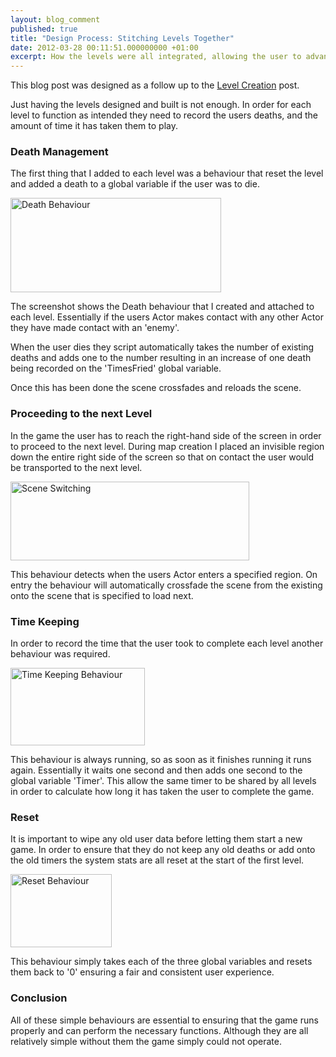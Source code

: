 ```yaml
---
layout: blog_comment
published: true
title: "Design Process: Stitching Levels Together"
date: 2012-03-28 00:11:51.000000000 +01:00
excerpt: How the levels were all integrated, allowing the user to advance in the game and for the score to carry-over between levels. 
---
```

This blog post was designed as a follow up to the [Level Creation](http://danielgroves.net/2012/03/level-creation/ "Level Creation") post.

Just having the levels designed and built is not enough. In order for each level to function as intended they need to record the users deaths, and the amount of time it has taken them to play.

### Death Management

The first thing that I added to each level was a behaviour that reset the level and added a death to a global variable if the user was to die.

[<img class="size-full wp-image-859" title="Death Behaviour" src="http://danielgroves.net/wp-content/uploads/2012/03/Screen-Shot-2012-03-27-at-23.52.30.png" alt="Death Behaviour" width="337" height="151" />](http://danielgroves.net/wp-content/uploads/2012/03/Screen-Shot-2012-03-27-at-23.52.30.png)

The screenshot shows the Death behaviour that I created and attached to each level. Essentially if the users Actor makes contact with any other Actor they have made contact with an 'enemy'.

When the user dies they script automatically takes the number of existing deaths and adds one to the number resulting in an increase of one death being recorded on the 'TimesFried' global variable.

Once this has been done the scene crossfades and reloads the scene.

### Proceeding to the next Level

In the game the user has to reach the right-hand side of the screen in order to proceed to the next level. During map creation I placed an invisible region down the entire right side of the screen so that on contact the user would be transported to the next level.

[<img class="size-full wp-image-861" title="Scene Switching" src="http://danielgroves.net/wp-content/uploads/2012/03/Screen-Shot-2012-03-27-at-23.57.27.png" alt="Scene Switching" width="382" height="126" />](http://danielgroves.net/wp-content/uploads/2012/03/Screen-Shot-2012-03-27-at-23.57.27.png)

This behaviour detects when the users Actor enters a specified region. On entry the behaviour will automatically crossfade the scene from the existing onto the scene that is specified to load next.

### Time Keeping

In order to record the time that the user took to complete each level another behaviour was required.

[<img class="size-full wp-image-864" title="Time Keeping Behaviour" src="http://danielgroves.net/wp-content/uploads/2012/03/Screen-Shot-2012-03-28-at-00.02.25.png" alt="Time Keeping Behaviour" width="215" height="124" />](http://danielgroves.net/wp-content/uploads/2012/03/Screen-Shot-2012-03-28-at-00.02.25.png)

This behaviour is always running, so as soon as it finishes running it runs again. Essentially it waits one second and then adds one second to the global variable 'Timer'. This allow the same timer to be shared by all levels in order to calculate how long it has taken the user to complete the game.

### Reset

It is important to wipe any old user data before letting them start a new game. In order to ensure that they do not keep any old deaths or add onto the old timers the system stats are all reset at the start of the first level.

[<img class="size-full wp-image-866" title="Reset Behaviour" src="http://danielgroves.net/wp-content/uploads/2012/03/Screen-Shot-2012-03-28-at-00.05.34.png" alt="Reset Behaviour" width="162" height="117" />](http://danielgroves.net/wp-content/uploads/2012/03/Screen-Shot-2012-03-28-at-00.05.34.png)

This behaviour simply takes each of the three global variables and resets them back to '0' ensuring a fair and consistent user experience.

### Conclusion

All of these simple behaviours are essential to ensuring that the game runs properly and can perform the necessary functions. Although they are all relatively simple without them the game simply could not operate.
